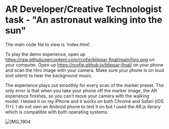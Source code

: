 # AR Developer/Creative Technologist task - "An astronaut walking into the sun"

The main code file to view is 'index.html'.

To play the demo experience, open up https://raw.githubusercontent.com/rcofie/blippar-final/main/hiro.png on your computer. Open up https://rcofie.github.io/blippar-final/ on your phone and scan the Hiro image with your camera. Make sure your phone is on loud (not silent) to hear the background music.

The experience plays out smoothly for every scan of the marker preset. The only error is that when you take your phone off the marker image, the AR experience finishes, so you can't move your camera with the walking model. I tested it on my iPhone and it works on both Chrome and Safari (iOS 11+). I do not own an Android phone to test it on but I used the AR.js library which is compatible with both operating systems.

![IMG_1904](https://user-images.githubusercontent.com/56599594/224376009-c01b7767-8c3c-4055-99cb-2e760c72d0e3.PNG)
